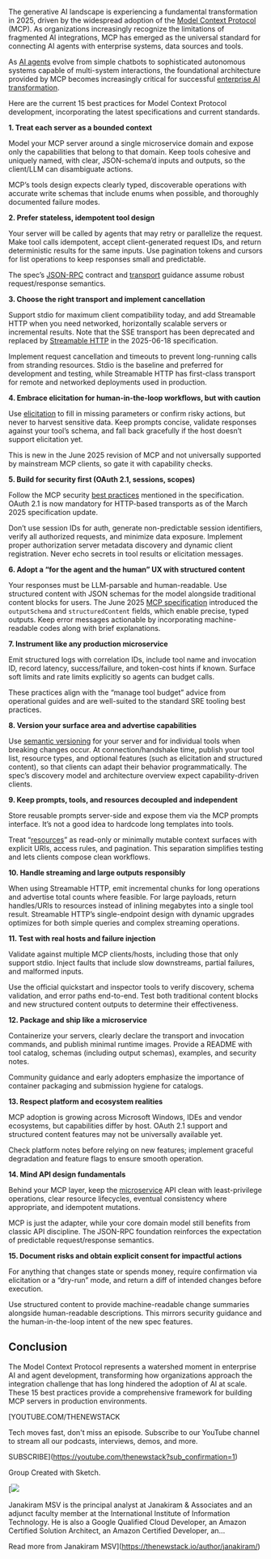 The generative AI landscape is experiencing a fundamental transformation in 2025, driven by the widespread adoption of the [Model Context Protocol](https://thenewstack.io/mcp-the-missing-link-between-ai-agents-and-apis/) (MCP). As organizations increasingly recognize the limitations of fragmented AI integrations, MCP has emerged as the universal standard for connecting AI agents with enterprise systems, data sources and tools.

As [AI agents](https://thenewstack.io/ai-agents-a-comprehensive-introduction-for-developers/) evolve from simple chatbots to sophisticated autonomous systems capable of multi-system interactions, the foundational architecture provided by MCP becomes increasingly critical for successful [enterprise AI transformation](https://thenewstack.io/ai-agents-vs-agentic-ai-a-kubernetes-developers-guide/).

Here are the current 15 best practices for Model Context Protocol development, incorporating the latest specifications and current standards.

**1. Treat each server as a bounded context**

Model your MCP server around a single microservice domain and expose only the capabilities that belong to that domain. Keep tools cohesive and uniquely named, with clear, JSON-schema’d inputs and outputs, so the client/LLM can disambiguate actions.

MCP’s tools design expects clearly typed, discoverable operations with accurate write schemas that include enums when possible, and thoroughly documented failure modes.

**2. Prefer stateless, idempotent tool design**

Your server will be called by agents that may retry or parallelize the request. Make tool calls idempotent, accept client-generated request IDs, and return deterministic results for the same inputs. Use pagination tokens and cursors for list operations to keep responses small and predictable.

The spec’s [JSON-RPC](https://www.jsonrpc.org/) contract and [transport](https://modelcontextprotocol.io/specification/2025-06-18/basic/transports) guidance assume robust request/response semantics.

**3. Choose the right transport and implement cancellation**

Support stdio for maximum client compatibility today, and add Streamable HTTP when you need networked, horizontally scalable servers or incremental results. Note that the SSE transport has been deprecated and replaced by [Streamable HTTP](https://thenewstack.io/how-mcp-uses-streamable-http-for-real-time-ai-tool-interaction/) in the 2025-06-18 specification.

Implement request cancellation and timeouts to prevent long-running calls from stranding resources. Stdio is the baseline and preferred for development and testing, while Streamable HTTP has first-class transport for remote and networked deployments used in production.

**4. Embrace elicitation for human-in-the-loop workflows, but with caution**

Use [elicitation](https://thenewstack.io/how-elicitation-in-mcp-brings-human-in-the-loop-to-ai-tools/) to fill in missing parameters or confirm risky actions, but never to harvest sensitive data. Keep prompts concise, validate responses against your tool’s schema, and fall back gracefully if the host doesn’t support elicitation yet.

This is new in the June 2025 revision of MCP and not universally supported by mainstream MCP clients, so gate it with capability checks.

**5. Build for security first (OAuth 2.1, sessions, scopes)**

Follow the MCP security [best practices](https://modelcontextprotocol.io/specification/2025-06-18/basic/security_best_practices) mentioned in the specification. OAuth 2.1 is now mandatory for HTTP-based transports as of the March 2025 specification update.

Don’t use session IDs for auth, generate non-predictable session identifiers, verify all authorized requests, and minimize data exposure. Implement proper authorization server metadata discovery and dynamic client registration. Never echo secrets in tool results or elicitation messages.

**6. Adopt a “for the agent and the human” UX with structured content**

Your responses must be LLM-parsable and human-readable. Use structured content with JSON schemas for the model alongside traditional content blocks for users. The June 2025 [MCP specification](https://modelcontextprotocol.io/specification/2025-06-18/changelog) introduced the `outputSchema` and `structuredContent` fields, which enable precise, typed outputs. Keep error messages actionable by incorporating machine-readable codes along with brief explanations.

**7. Instrument like any production microservice**

Emit structured logs with correlation IDs, include tool name and invocation ID, record latency, success/failure, and token-cost hints if known. Surface soft limits and rate limits explicitly so agents can budget calls.

These practices align with the “manage tool budget” advice from operational guides and are well-suited to the standard SRE tooling best practices.

**8. Version your surface area and advertise capabilities**

Use [semantic versioning](https://www.postman.com/api-platform/api-versioning/) for your server and for individual tools when breaking changes occur. At connection/handshake time, publish your tool list, resource types, and optional features (such as elicitation and structured content), so that clients can adapt their behavior programmatically. The spec’s discovery model and architecture overview expect capability-driven clients.

**9. Keep prompts, tools, and resources decoupled and independent**

Store reusable prompts server-side and expose them via the MCP prompts interface. It’s not a good idea to hardcode long templates into tools.

Treat “[resources](https://thenewstack.io/how-to-build-rag-applications-using-model-context-protocol/)” as read-only or minimally mutable context surfaces with explicit URIs, access rules, and pagination. This separation simplifies testing and lets clients compose clean workflows.

**10. Handle streaming and large outputs responsibly**

When using Streamable HTTP, emit incremental chunks for long operations and advertise total counts where feasible. For large payloads, return handles/URIs to resources instead of inlining megabytes into a single tool result. Streamable HTTP’s single-endpoint design with dynamic upgrades optimizes for both simple queries and complex streaming operations.

**11. Test with real hosts and failure injection**

Validate against multiple MCP clients/hosts, including those that only support stdio. Inject faults that include slow downstreams, partial failures, and malformed inputs.

Use the official quickstart and inspector tools to verify discovery, schema validation, and error paths end-to-end. Test both traditional content blocks and new structured content outputs to determine their effectiveness.

**12. Package and ship like a microservice**

Containerize your servers, clearly declare the transport and invocation commands, and publish minimal runtime images. Provide a README with tool catalog, schemas (including output schemas), examples, and security notes.

Community guidance and early adopters emphasize the importance of container packaging and submission hygiene for catalogs.

**13. Respect platform and ecosystem realities**

MCP adoption is growing across Microsoft Windows, IDEs and vendor ecosystems, but capabilities differ by host. OAuth 2.1 support and structured content features may not be universally available yet.

Check platform notes before relying on new features; implement graceful degradation and feature flags to ensure smooth operation.

**14. Mind API design fundamentals**

Behind your MCP layer, keep the [microservice](https://thenewstack.io/introduction-to-microservices/) API clean with least-privilege operations, clear resource lifecycles, eventual consistency where appropriate, and idempotent mutations.

MCP is just the adapter, while your core domain model still benefits from classic API discipline. The JSON-RPC foundation reinforces the expectation of predictable request/response semantics.

**15. Document risks and obtain explicit consent for impactful actions**

For anything that changes state or spends money, require confirmation via elicitation or a “dry-run” mode, and return a diff of intended changes before execution.

Use structured content to provide machine-readable change summaries alongside human-readable descriptions. This mirrors security guidance and the human-in-the-loop intent of the new spec features.

## Conclusion

The Model Context Protocol represents a watershed moment in enterprise AI and agent development, transforming how organizations approach the integration challenge that has long hindered the adoption of AI at scale. These 15 best practices provide a comprehensive framework for building MCP servers in production environments.

[YOUTUBE.COM/THENEWSTACK

Tech moves fast, don't miss an episode. Subscribe to our YouTube
channel to stream all our podcasts, interviews, demos, and more.

SUBSCRIBE](https://youtube.com/thenewstack?sub_confirmation=1)

Group
Created with Sketch.

[![](https://cdn.thenewstack.io/media/2020/05/de43524e-janakiram-msv.jpg)

Janakiram MSV is the principal analyst at Janakiram & Associates and an adjunct faculty member at the International Institute of Information Technology. He is also a Google Qualified Cloud Developer, an Amazon Certified Solution Architect, an Amazon Certified Developer, an...

Read more from Janakiram MSV](https://thenewstack.io/author/janakiram/)